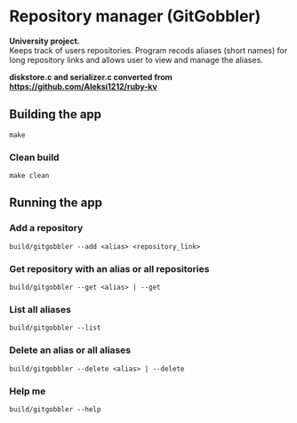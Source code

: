 # Repository manager (GitGobbler)

**University project.** <br> 
Keeps track of users repositories. Program recods aliases (short names) for long repository links and allows user to view and manage the aliases.

**diskstore.c and serializer.c converted from https://github.com/Aleksi1212/ruby-kv**

## Building the app
```
make
```
### Clean build
```
make clean
```

## Running the app

### Add a repository
```
build/gitgobbler --add <alias> <repository_link>
```

### Get repository with an alias or all repositories
```
build/gitgobbler --get <alias> | --get
```

### List all aliases
```
build/gitgobbler --list
```

### Delete an alias or all aliases
```
build/gitgobbler --delete <alias> | --delete
```

### Help me
```
build/gitgobbler --help
```